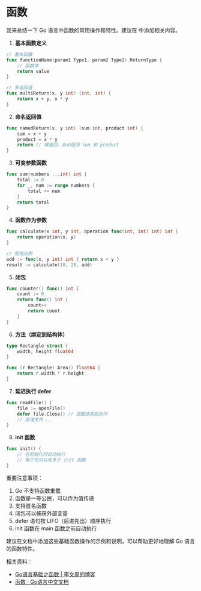 # 函数



我来总结一下 Go 语言中函数的常用操作和特性。建议在 <mcfile name="index.md" path="/Users/huangjin/Desktop/github/golang-pro/go-study/docs/index.md"></mcfile> 中添加相关内容。

1. **基本函数定义**
```go
// 基本函数
func functionName(param1 Type1, param2 Type2) ReturnType {
    // 函数体
    return value
}

// 多返回值
func multiReturn(x, y int) (int, int) {
    return x + y, x * y
}
```

2. **命名返回值**
```go
func namedReturn(x, y int) (sum int, product int) {
    sum = x + y
    product = x * y
    return // 裸返回，自动返回 sum 和 product
}
```

3. **可变参数函数**
```go
func sum(numbers ...int) int {
    total := 0
    for _, num := range numbers {
        total += num
    }
    return total
}
```

4. **函数作为参数**
```go
func calculate(x int, y int, operation func(int, int) int) int {
    return operation(x, y)
}

// 使用示例
add := func(x, y int) int { return x + y }
result := calculate(10, 20, add)
```

5. **闭包**
```go
func counter() func() int {
    count := 0
    return func() int {
        count++
        return count
    }
}
```

6. **方法（绑定到结构体）**
```go
type Rectangle struct {
    width, height float64
}

func (r Rectangle) Area() float64 {
    return r.width * r.height
}
```

7. **延迟执行 defer**
```go
func readFile() {
    file := openFile()
    defer file.Close() // 函数结束前执行
    // 处理文件...
}
```

8. **init 函数**
```go
func init() {
    // 包初始化时自动执行
    // 每个包可以有多个 init 函数
}
```

重要注意事项：

1. Go 不支持函数重载
2. 函数是一等公民，可以作为值传递
3. 支持匿名函数
4. 闭包可以捕获外部变量
5. defer 语句按 LIFO（后进先出）顺序执行
6. init 函数在 main 函数之前自动执行

建议在文档中添加这些基础函数操作的示例和说明，可以帮助更好地理解 Go 语言的函数特性。


相关资料：

- [Go语言基础之函数 | 李文周的博客](https://www.liwenzhou.com/posts/Go/function/)
- [函数 · Go语言中文文档](https://www.topgoer.com/%E5%87%BD%E6%95%B0/)